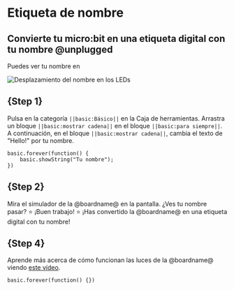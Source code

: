 # Etiqueta de nombre

## Convierte tu micro:bit en una etiqueta digital con tu nombre @unplugged

Puedes ver tu nombre en 

![Desplazamiento del nombre en los LEDs](/static/mb/projects/name-tag/name-tag.gif)

## {Step 1}

Pulsa en la categoría `||basic:Básico||` en la Caja de herramientas. Arrastra un bloque `||basic:mostrar cadena||` en el bloque `||basic:para siempre||`. A continuación, en el bloque `||basic:mostrar cadena||`, cambia el texto de "Hello!" por tu nombre.

```blocks
basic.forever(function() {
    basic.showString("Tu nombre");
})
```

## {Step 2}

Mira el simulador de la @boardname@ en la pantalla. ¿Ves tu nombre pasar? ⭐ ¡Buen trabajo! ⭐ ¡Has convertido la @boardname@ en una etiqueta digital con tu nombre!


## {Step 4}

Aprende más acerca de cómo funcionan las luces de la @boardname@ viendo [este vídeo](https://youtu.be/qqBmvHD5bCw).


```template
basic.forever(function() {})
```